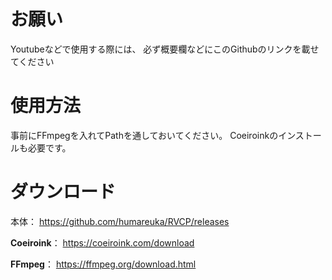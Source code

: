 # お願い
 Youtubeなどで使用する際には、
必ず概要欄などにこのGithubのリンクを載せてください

# 使用方法
事前にFFmpegを入れてPathを通しておいてください。
Coeiroinkのインストールも必要です。

# ダウンロード
本体：
https://github.com/humareuka/RVCP/releases

**Coeiroink**：
https://coeiroink.com/download

**FFmpeg**：
https://ffmpeg.org/download.html
